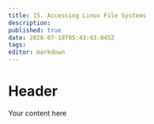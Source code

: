 ```yaml
---
title: 15. Accessing Linux File Systems
description: 
published: true
date: 2020-07-18T05:43:43.045Z
tags: 
editor: markdown
---
```


# Header
Your content here